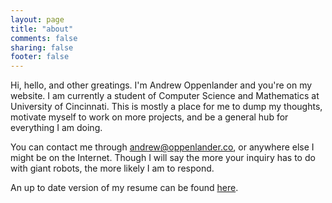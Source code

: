 ```yaml
---
layout: page
title: "about"
comments: false
sharing: false
footer: false
---
```


Hi, hello, and other greatings. I'm Andrew Oppenlander and you're on my website. I am currently a student of Computer Science and Mathematics at University of Cincinnati. This is mostly a place for me to dump my thoughts, motivate myself to work on more projects, and be a general hub for everything I am doing.

You can contact me through [andrew@oppenlander.co](mailto:andrew@oppenlander.co), or anywhere else I might be on the Internet. Though I will say the more your inquiry has to do with giant robots, the more likely I am to respond.

An up to date version of my resume can be found [here](/raw/resume.pdf).
